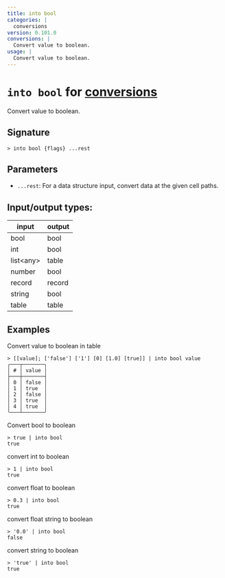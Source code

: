 ```yaml
---
title: into bool
categories: |
  conversions
version: 0.101.0
conversions: |
  Convert value to boolean.
usage: |
  Convert value to boolean.
---
```

<!-- This file is automatically generated. Please edit the command in https://github.com/nushell/nushell instead. -->

# `into bool` for [conversions](/commands/categories/conversions.md)

<div class='command-title'>Convert value to boolean.</div>

## Signature

```> into bool {flags} ...rest```

## Parameters

 -  `...rest`: For a data structure input, convert data at the given cell paths.


## Input/output types:

| input     | output |
| --------- | ------ |
| bool      | bool   |
| int       | bool   |
| list\<any\> | table  |
| number    | bool   |
| record    | record |
| string    | bool   |
| table     | table  |
## Examples

Convert value to boolean in table
```nu
> [[value]; ['false'] ['1'] [0] [1.0] [true]] | into bool value
╭───┬───────╮
│ # │ value │
├───┼───────┤
│ 0 │ false │
│ 1 │ true  │
│ 2 │ false │
│ 3 │ true  │
│ 4 │ true  │
╰───┴───────╯

```

Convert bool to boolean
```nu
> true | into bool
true
```

convert int to boolean
```nu
> 1 | into bool
true
```

convert float to boolean
```nu
> 0.3 | into bool
true
```

convert float string to boolean
```nu
> '0.0' | into bool
false
```

convert string to boolean
```nu
> 'true' | into bool
true
```
